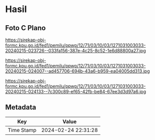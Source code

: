 # Hasil

## Foto C Plano

https://sirekap-obj-formc.kpu.go.id/fed1/pemilu/ppwp/12/71/03/10/03/1271031003033-20240215-023726--033fa156-387e-4c25-8c52-1e6d88800a27.jpg

https://sirekap-obj-formc.kpu.go.id/fed1/pemilu/ppwp/12/71/03/10/03/1271031003033-20240215-024007--ad457706-694b-43a6-b959-ea04005dd313.jpg

https://sirekap-obj-formc.kpu.go.id/fed1/pemilu/ppwp/12/71/03/10/03/1271031003033-20240215-024133--7c300c89-ef65-42fb-be84-67ee3d3d97a6.jpg


## Metadata

| Key        | Value               |
| ---------- | ------------------- |
| Time Stamp | 2024-02-24 22:31:28 |



